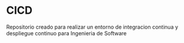 # CICD
Repositorio creado para realizar un entorno de integracion continua y despliegue continuo para Ingenieria de Software
